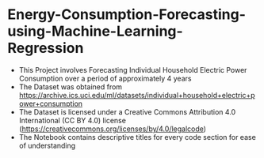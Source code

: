 # Energy-Consumption-Forecasting-using-Machine-Learning-Regression
- This Project involves Forecasting Individual Household Electric Power Consumption over a period of approximately 4 years
- The Dataset was obtained from https://archive.ics.uci.edu/ml/datasets/individual+household+electric+power+consumption
- The Dataset is licensed under a Creative Commons Attribution 4.0 International (CC BY 4.0) license (https://creativecommons.org/licenses/by/4.0/legalcode)
- The Notebook contains descriptive titles for every code section for ease of understanding
